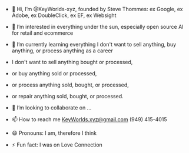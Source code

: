 - 👋 Hi, I’m @KeyWorlds-xyz, founded by Steve Thommes: ex Google, ex Adobe, ex DoubleClick, ex EF, ex Websight

- 👀 I’m interested in everything under the sun, especially open source AI for retail and ecommerce
- 🌱 I’m currently learning everything I don't want to sell anything, buy anything, or process anything as a career
- I don't want to sell anything bought or processed,
- or buy anything sold or processed,
- or process anything sold, bought, or processed,
- or repair anything sold, bought, or processed.
- 💞️ I’m looking to collaborate on ...
- 📫 How to reach me KeyWorlds.xyz@gmail.com (949) 415-4015
- 😄 Pronouns: I am, therefore I think
- ⚡ Fun fact: I was on Love Connection

<!---
KeyWorlds-xyz/KeyWorlds-xyz is a ✨ special ✨ repository because its `README.md` (this file) appears on your GitHub profile.
You can click the Preview link to take a look at your changes.
--->
